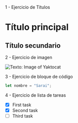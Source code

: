 1 - Ejercicio de Títulos

  # Título principal
  ## Título secundario

2 - Ejercicio de imagen

  ![Texto: Image of Yaktocat](https://octodex.github.com/images/yaktocat.png)

3 - Ejercicio de bloque de código

  ``` javascript
  let nombre = "Sarai";
  ```
4 - Ejercicio de lista de tareas

  - [x] First task
  - [x] Second task
  - [ ] Third task
